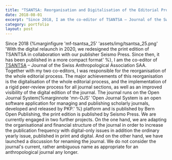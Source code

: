 ```yaml
---
title: "TSANTSA: Reorganisation and Digitalisation of the Editorial Process"
date: 2018-08-01
excerpt: "Since 2018, I am the co-editor of TSANTSA – Journal of the Swiss Anthropological Association SAA. Together with my two co-editors, I was responsible for the reorganisation and digitalisation of the editorial process ..."
category: portfolio
layout: post
---
```


Since 2018 {%marginfigure 'mf-tsantsa_25' 'assets/img/tsantsa_25.png' 'With the digital relaunch in 2020, we redesigned the print edition of TSANTSA in collaboration with our publisher Seismo Press. Since then, it has been published in a more compact format' %}, I am the co-editor of [TSANTSA](https://www.bop.unibe.ch/tsantsa) – Journal of the Swiss Anthropological Association SAA. Together with my two co-editors, I was responsible for the reorganisation of the whole editorial process. The major achievements of this reorganisation is the digitalisation of the whole editorial process, and the implementation of a rigid peer-review process for all journal sections, as well as an improved visibility of the digital edition of the journal.
The journal runs on the Open Journal System{%marginnote 'mn-OJS' 'Open Journal System is an open software application for managing and publishing scholarly journals, developed and released by PKP.' %} platform and is published by Bern Open Publishing, the print edition is published by Seismo Press.
We are currently engaged in two further projects. On the one hand, we are adapting the organisational and financial structure of the journal in order to increase the publication frequency with digital-only issues in addition the ordinary yearly issue, published in print and digital. And on the other hand, we have launched a discussion for renaming the journal. We do not consider the journal's current, rather ambiguous name as appropriate for an anthropological journal any longer.
